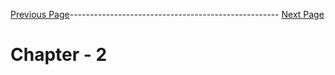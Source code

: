


[Previous Page]()---------------------------------------------------- [Next Page]()



# Chapter - 2 

## 
